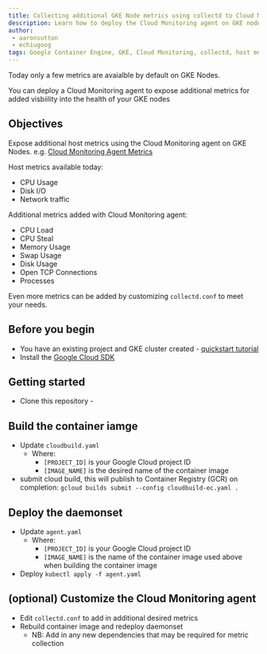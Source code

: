 ```yaml
---
title: Collecting additional GKE Node metrics using collectd to Cloud Monitoring
description: Learn how to deploy the Cloud Monitoring agent on GKE nodes to expose additional VM metrics on GKE nodes
author: 
 - aaronsutton
 - echiugoog
tags: Google Container Engine, GKE, Cloud Monitoring, collectd, host metrics, VM metrics
---
```

Today only a few metrics are avaialble by default on GKE Nodes.

You can deploy a Cloud Monitoring agent to expose additional metrics for added visbiility into the health of your GKE nodes

## Objectives
Expose additional host metrics using the Cloud Monitoring agent on GKE Nodes. e.g. [Cloud Monitoring Agent Metrics](https://cloud.google.com/monitoring/api/metrics_agent)

Host metrics available today:
 * CPU Usage
 * Disk I/O
 * Network traffic

Additional metrics added with Cloud Monitoring agent:
 * CPU Load
 * CPU Steal
 * Memory Usage
 * Swap Usage
 * Disk Usage
 * Open TCP Connections
 * Processes

Even more metrics can be added by customizing `collectd.conf` to meet your needs.

## Before you begin
 * You have an existing project and GKE cluster created - [quickstart tutorial](https://cloud.google.com/kubernetes-engine/docs/quickstart)
 * Install the [Google Cloud SDK](https://cloud.google.com/sdk/)

## Getting started
 * Clone this repository -

## Build the container iamge
 * Update `cloudbuild.yaml`
   * Where:
     * `[PROJECT_ID]` is your Google Cloud project ID
     * `[IMAGE_NAME]` is the desired name of the container image
 * submit cloud build, this will publish to Container Registry (GCR) on
   completion: `gcloud builds submit --config cloudbuild-ec.yaml .`

## Deploy the daemonset
 * Update `agent.yaml` 
   * Where:
     * `[PROJECT_ID]` is your Google Cloud project ID
     * `[IMAGE_NAME]` is the name of the container image used above when building
       the container image
 * Deploy `kubectl apply -f agent.yaml`


## (optional) Customize the Cloud Monitoring agent
 * Edit `collectd.conf` to add in additional desired metrics
 * Rebuild container image and redeploy daemonset
   * NB: Add in any new dependencies that may be required for metric collection


